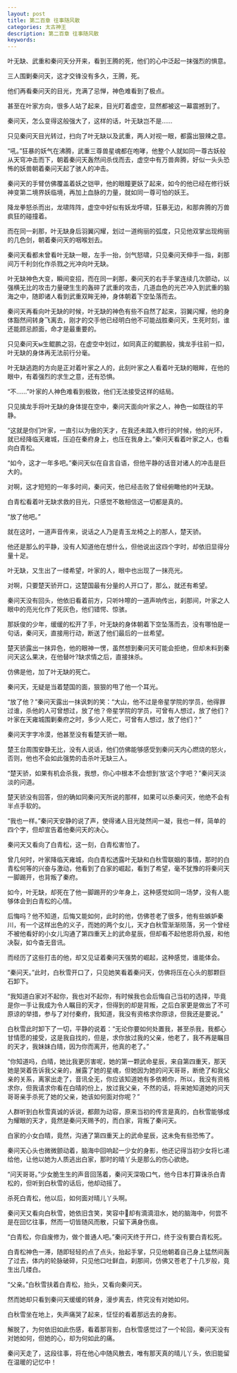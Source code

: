 ```yaml
---
layout: post
title: 第二百章 往事随风散
categories: 太古神王
description: 第二百章 往事随风散
keywords:
---
```


叶无缺、武重和秦问天分开来，看到王腾的死，他们的心中泛起一抹强烈的惧意。

三人围剿秦问天，这才交锋没有多久，王腾，死。

他们再看秦问天的目光，充满了忌惮，神色难看到了极点。

甚至在叶家方向，很多人站了起来，目光盯着虚空，显然都被这一幕震撼到了。

秦问天，怎么变得这般强大了，这样的话，叶无缺岂不是……

只见秦问天目光转过，扫向了叶无缺以及武重，两人对视一眼，都露出狠辣之意。

“吼。”狂暴的妖气在沸腾，武重三尊兽星魂都在咆哮，他整个人就如同一尊古妖般从天穹冲击而下，朝着秦问天轰然间杀伐而去，虚空中有万兽奔腾，好似一头头恐怖的妖兽朝着秦问天起了骇人的冲击。

秦问天的手臂仿佛覆盖着妖之铠甲，他的眼瞳更妖了起来，如今的他已经在修行妖神变第二境界妖临境，再加上血脉的力量，就如同一尊可怕的妖王。

降龙拳怒杀而出，龙啸阵阵，虚空中好似有妖龙呼啸，狂暴无边，和那奔腾的万兽疯狂的碰撞着。

而在同一刹那，叶无缺身后羽翼闪耀，划过一道绚丽的弧度，只见他双掌出现绚丽的几色剑，朝着秦问天的咽喉划去。

秦问天看都未曾看叶无缺一眼，左手一抬，剑气怒啸，只见秦问天伸手一指，刹那间万千利剑化作杀戮之光冲向叶无缺。

叶无缺神色大变，瞬间变招，而在同一刹那，秦问天的右手手掌连续几次颤动，以强横无比的攻击力量硬生生的轰碎了武重的攻击，几道血色的光芒冲入到武重的脑海之中，随即诸人看到武重双眸无神，身体朝着下空坠落而去。

秦问天再看向叶无缺的时候，叶无缺的神色有些不自然了起来，羽翼闪耀，他的身体豁然间转身飞离去，刚才的交手他已经明白他不可能战胜秦问天，生死时刻，谁还能顾忌颜面，命才是最重要的。

只见秦问天ы生鲲鹏之羽，在虚空中划过，如同真正的鲲鹏般，擒龙手往前一扣，叶无缺的身体再无法前行分毫。

叶无缺逃跑的方向是正对着叶家之人的，此刻叶家之人看着叶无缺的眼眸，在他的眼中，有着强烈的求生之意，还有恐惧。

“不……”叶家的人神色难看到极致，他们无法接受这样的结局。

只见擒龙手将叶无缺的身体提在空中，秦问天面向叶家之人，神色一如既往的平静。

“这就是你们叶家，一直引以为傲的天才，在我还未踏入修行的时候，他的光环，就已经降临天雍城，压迫在秦府身上，也压在我身上。”秦问天看着叶家之人，也看向白青松。

“如今，这才一年多吧。”秦问天似在自言自语，但他平静的话音对诸人的冲击是巨大的。

对啊，这才短短的一年多时间，秦问天，他已经击败了曾经俯瞰他的叶无缺。

白青松看着叶无缺求救的目光，只感觉不敢相信这一切都是真的。

“放了他吧。”

就在这时，一道声音传来，说话之人乃是青玉龙椅之上的那人，楚天骄。

他还是那么的平静，没有人知道他在想什么，但他说出这四个字时，却依旧显得分量十足。

叶无缺，又生出了一缕希望，叶家的人，眼中也出现了一抹亮光。

对啊，只要楚天骄开口，这楚国最有分量的人开口了，那么，就还有希望。

秦问天没有回头，他依旧看着前方，只听咔嚓的一道声响传出，刹那间，叶家之人眼中的亮光化作了死灰色，他们错愕、惊骇。

那妖俊的少年，缓缓的松开了手，叶无缺的身体朝着下空坠落而去，没有哪怕是一句话，秦问天，直接用行动，断送了他们最后的一丝希望。

楚天骄露出一抹异色，他的眼神一愣，虽然想到秦问天可能会拒绝，但却未料到秦问天这么果决，在他替叶?缺求情之后，直接抹杀。

仿佛是他，加了叶无缺的死亡。

秦问天，无疑是当着楚国的面，狠狠的甩了他一个耳光。

“放了他？”秦问天露出一抹讽刺的笑：“大山，他不过是帝星学院的学员，他得罪过谁，杀他的人可曾想过，放了他？帝星学院的学员，可曾有人想过，放了他们？叶家在天雍城围剿秦府之时，多少人死亡，可曾有人想过，放了他们？”

秦问天字字冷漠，他甚至没有看楚天骄一眼。

楚王台周围安静无比，没有人说话，他们仿佛能够感受到秦问天内心燃烧的怒火，否则，他也不会如此强势的击杀叶无缺三人。

“楚天骄，如果有机会杀我，我想，你心中根本不会想到‘放’这个字吧？”秦问天淡淡的问道。

楚天骄没有回答，但的确如同秦问天所说的那样，如果可以杀秦问天，他绝不会有半点手软的。

“我也一样。”秦问天安静的说了声，使得诸人目光陡然间一凝，我也一样，简单的四个字，但却宣告着他秦问天的决心。

秦问天又看向了白青松，这一刻，白青松害怕了。

曾几何时，叶家降临天雍城，向白青松透露叶无缺和白秋雪联姻的事情，那时的白青松何等的兴奋与激动，他看到了白家的崛起，看到了希望，毫不犹豫的将秦问天一脚踢开，也背叛了秦府。

如今，叶无缺，却死在了他一脚踢开的少年身上，这种感觉如同一场梦，没有人能够体会到白青松的心情。

后悔吗？他不知道，后悔又能如何，此时的他，仿佛苍老了很多，他有些嫉妒秦川，有一个这样出色的义子，而她的两个女儿，天才白秋雪渐渐陨落，另一个曾经不被他看好的小女儿沟通了第四重天上的武命星辰，但却看不起他恩将仇报，和他决裂，如今杳无音讯。

而经历了这些打击的他，却又见证着秦问天强势的崛起，这种感觉，谁能体会。

“秦问天。”此时，白秋雪开口了，只见她笑看着秦问天，仿佛将压在心头的那颗巨石卸下。

“我知道白家对不起你，我也对不起你，有时候我也会后悔自己当初的选择，毕竟是你一手让我成为令人瞩目的天才，但得到的却是背叛，之后白家更是做出了不可原谅的举措，参与了对付秦府，我知道，我没有资格求你原谅，但我还是要说。”

白秋雪此时卸下了一切，平静的说着：“无论你要如何处置我，甚至杀我，我都心甘情愿的接受，这是我自找的，但是，求你放过我的父亲，他老了，我不再是瞩目的天才，我妹妹白晴，因为你而离开，他真的老了。”

“你知道吗，白晴，她比我更厉害呢，她的第一颗武命星辰，来自第四重天，那天她是哭着告诉我父亲的，展露了她的星魂，但她因为她的问天哥哥，断绝了和我父亲的关系，离家出走了，音讯全无，你应该知道她有多依赖你，所以，我没有资格求你，但我请求你看在白晴的份上，放过我父亲，不然的话，将来她知道她的问天哥哥亲手杀死了她的父亲，她该如何面对你呢？”

人群听到白秋雪真诚的诉说，都颇为动容，原来当初的传言是真的，白秋雪能够成为耀眼的天才，竟然是秦问天赐予的，而白家，背叛了秦问天。

白家的小女白晴，竟然，沟通了第四重天上的武命星辰，这未免有些恐怖了。

秦问天心头也微微颤动着，脑海中回响起一少女的身影，他还记得当初少女将匕递给他，让他以她为人质逃出白家，那时的晴丫头是那么的伤心欲绝。

“问天哥哥。”少女脆生生的声音回荡着，秦问天深吸口气，他今日本打算诛杀白青松的，但听到白秋雪的话后，他却动摇了。

杀死白青松，他以后，如何面对晴儿丫头啊。

秦问天又看向白秋雪，她依旧含笑，笑容中却有滴滴泪水，她的脑海中，何尝不是在回忆往事，然而一切皆随风而散，只留下满身伤痕。

“白青松，你自废修为，做个普通人吧。”秦问天终于开口，终于没有要白青松死。

白青松神色一滞，随即轻轻的点了点头，抬起手掌，只见他朝着自己身上猛然间轰了过去，体内的轮脉破碎，只见他口吐鲜血，刹那间，仿佛又苍老了十几岁般，竟生出几缕白。

“父亲。”白秋雪扶着白青松，抬头，又看向秦问天。

然而她却只看到秦问天缓缓的转身，漫步离去，终究没有对她如何。

白秋雪坐在地上，失声痛哭了起来，怔怔的看着那远去的身影。

解脱了，为何依旧如此伤感，看着那背影，白秋雪感觉过了一个轮回，秦问天没有对她如何，但她的心，却为何如此的痛。

秦问天走了，这段往事，将在他心中随风散去，唯有那天真的晴儿丫头，依旧能留在温暖的记忆中！
